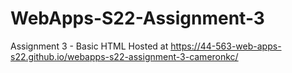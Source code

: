 # WebApps-S22-Assignment-3
Assignment 3 - Basic HTML
Hosted at https://44-563-web-apps-s22.github.io/webapps-s22-assignment-3-cameronkc/
